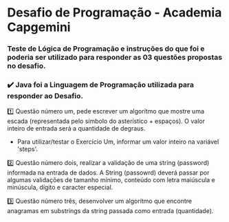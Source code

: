 # Desafio de Programação - Academia Capgemini
### Teste de Lógica de Programação e instruções do que foi e poderia ser utilizado para responder as 03 questões propostas no desafio.

### :heavy_check_mark: Java foi a Linguagem de Programação utilizada para responder ao Desafio.

:one: Questão número um, pede escrever um algorítmo que mostre uma escada (representada pelo símbolo do asterístico + espaços). O valor inteiro de entrada será a quantidade de degraus.

- Para utilizar/testar o Exercício Um, informar um valor inteiro na variável 'steps'.

:two: Questão número dois, realizar a validação de uma string (password) informada na entrada de dados. A String (passowrd) deverá passar por algumas validações de tamanho mínimo, conteúdo com letra maiúscula e minúscula, dígito e caracter especial.

:three: Questão número três, desenvolver um algoritmo que encontre anagramas em substrings da string passada como entrada (quantidade).